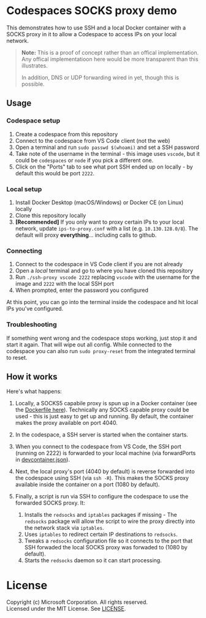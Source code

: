# Codespaces SOCKS proxy demo

This demonstrates how to use SSH and a local Docker container with a SOCKS proxy in it to allow a Codespace to access IPs on your local network.

> **Note:** This is a proof of concept rather than an offical implementation. Any offical implementatioon here would be more transparent than this illustrates.
>
> In addition, DNS or UDP forwarding wired in yet, though this is possible.

## Usage

### Codespace setup
1. Create a codespace from this repository
2. Connect to the codespace from VS Code client (not the web)
4. Open a terminal and run `sudo passwd $(whoami)` and set a SSH password
5. Take note of the username in the terminal - this image uses `vscode`, but it could be `codespaces` or `node` if you pick a different one.
6. Click on the "Ports" tab to see what port SSH ended up on locally - by default this would be port `2222`.

### Local setup
1. Install Docker Desktop (macOS/Windows) or Docker CE (on Linux) locally
2. Clone this repository locally
3. **[Recommended]** If you only want to proxy certain IPs to your local network, update `ips-to-proxy.conf` with a list (e.g. `10.130.128.0/8`). The default will proxy **everything**... including calls to github.

### Connecting
1. Connect to the codespace in VS Code client if you are not already
2. Open a *local* terminal and go to where you have cloned this repository
3. Run `./ssh-proxy vscode 2222` replacing `vscode` with the username for the image and `2222` with the local SSH port
4. When prompted, enter the password you configured

At this point, you can go into the terminal inside the codespace and hit local IPs you've configured.

### Troubleshooting
If something went wrong and the codespace stops working, just stop it and start it again. That will wipe out all config.  While connected to the codespace you can also run `sudo proxy-reset` from the integrated terminal to reset.

## How it works

Here's what happens:

1. Locally, a SOCKS5 capabile proxy is spun up in a Docker container (see the [Dockerfile here](https://github.com/Chuxel/codespaces-proxy/blob/master/src/proxy/Dockerfile)). Technically any SOCKS capable proxy could be used - this is just easy to get up and running. By default, the container makes the proxy available on port 4040.

2. In the codespace, a SSH server is started when the container starts.

3. When you connect to the codespace from VS Code, the SSH port (running on 2222) is forwarded to your local machine (via forwardPorts in [devcontainer.json](https://github.com/Chuxel/codespaces-proxy/blob/master/.devcontainer/devcontainer.json)).

4. Next, the local proxy's port (4040 by default) is reverse forwarded into the codespace using SSH (via `ssh -R`). This makes the SOCKS proxy available inside the container on a port (1080 by default).

5. Finally, a script is run via SSH to configure the codespace to use the forwarded SOCKS proxy. It:
    1. Installs the `redsocks` and `iptables` packages if missing - The `redsocks` package will allow the script to wire the proxy directly into the network stack via `iptables`.
    2. Uses `iptables` to redirect certain IP destinations to `redsocks`.
    3. Tweaks a `redsocks` configuration file so it connects to the port that SSH forwaded the local SOCKS proxy was forwaded to (1080 by default).
    2. Starts the `redsocks` daemon so it can start processing.

# License
Copyright (c) Microsoft Corporation. All rights reserved. <br />
Licensed under the MIT License. See [LICENSE](./LICENSE).